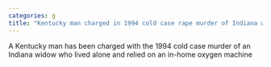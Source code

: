 ```yaml
---
categories: g
title: "Kentucky man charged in 1994 cold case rape murder of Indiana woman"
---
```

A Kentucky man has been charged with the 1994 cold case murder of an Indiana widow who lived alone and relied on an in-home oxygen machine